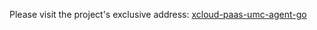 Please visit the project's exclusive address: [xcloud-paas-umc-agent-go](../../../../../super-paas-umc-agent-go)